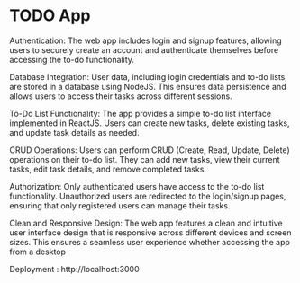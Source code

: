 # TODO App
Authentication: The web app includes login and signup features, allowing users to securely create an account and authenticate themselves before accessing the to-do functionality.

Database Integration: User data, including login credentials and to-do lists, are stored in a database using NodeJS. This ensures data persistence and allows users to access their tasks across different sessions.

To-Do List Functionality: The app provides a simple to-do list interface implemented in ReactJS. Users can create new tasks, delete existing tasks, and update task details as needed.

CRUD Operations: Users can perform CRUD (Create, Read, Update, Delete) operations on their to-do list. They can add new tasks, view their current tasks, edit task details, and remove completed tasks.

Authorization: Only authenticated users have access to the to-do list functionality. Unauthorized users are redirected to the login/signup pages, ensuring that only registered users can manage their tasks.

Clean and Responsive Design: The web app features a clean and intuitive user interface design that is responsive across different devices and screen sizes. This ensures a seamless user experience whether accessing the app from a desktop

Deployment : http://localhost:3000
